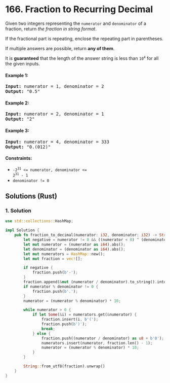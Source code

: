 # 166. Fraction to Recurring Decimal
Given two integers representing the `numerator` and `denominator` of a fraction, return *the fraction in string format*.

If the fractional part is repeating, enclose the repeating part in parentheses.

If multiple answers are possible, return **any of them**.

It is **guaranteed** that the length of the answer string is less than <code>10<sup>4</sup></code> for all the given inputs.

#### Example 1:
<pre>
<strong>Input:</strong> numerator = 1, denominator = 2
<strong>Output:</strong> "0.5"
</pre>

#### Example 2:
<pre>
<strong>Input:</strong> numerator = 2, denominator = 1
<strong>Output:</strong> "2"
</pre>

#### Example 3:
<pre>
<strong>Input:</strong> numerator = 4, denominator = 333
<strong>Output:</strong> "0.(012)"
</pre>

#### Constraints:
* <code>-2<sup>31</sup> <= numerator, denominator <= 2<sup>31</sup> - 1</code>
* `denominator != 0`

## Solutions (Rust)

### 1. Solution
```Rust
use std::collections::HashMap;

impl Solution {
    pub fn fraction_to_decimal(numerator: i32, denominator: i32) -> String {
        let negative = numerator != 0 && ((numerator < 0) ^ (denominator < 0));
        let mut numerator = (numerator as i64).abs();
        let denominator = (denominator as i64).abs();
        let mut numerators = HashMap::new();
        let mut fraction = vec![];

        if negative {
            fraction.push(b'-');
        }
        fraction.append(&mut (numerator / denominator).to_string().into_bytes());
        if numerator % denominator != 0 {
            fraction.push(b'.');
        }
        numerator = (numerator % denominator) * 10;

        while numerator > 0 {
            if let Some(&i) = numerators.get(&numerator) {
                fraction.insert(i, b'(');
                fraction.push(b')');
                break;
            } else {
                fraction.push((numerator / denominator) as u8 + b'0');
                numerators.insert(numerator, fraction.len() - 1);
                numerator = (numerator % denominator) * 10;
            }
        }

        String::from_utf8(fraction).unwrap()
    }
}
```
